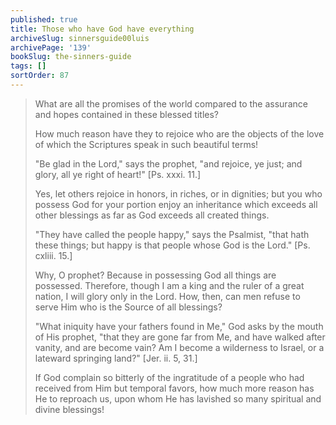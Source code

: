 ```yaml
---
published: true
title: Those who have God have everything
archiveSlug: sinnersguide00luis
archivePage: '139'
bookSlug: the-sinners-guide
tags: []
sortOrder: 87
---
```


> What are all the promises of the world compared to the assurance and hopes contained in these blessed titles?
> 
> How much reason have they to rejoice who are the objects of the love of which the Scriptures speak in such beautiful terms!
> 
> "Be glad in the Lord," says the prophet, "and rejoice, ye just; and glory, all ye right of heart!" [Ps. xxxi. 11.]
> 
> Yes, let others rejoice in honors, in riches, or in dignities; but you who possess God for your portion enjoy an inheritance which exceeds all other blessings as far as God exceeds all created things.
> 
> "They have called the people happy," says the Psalmist, "that hath these things; but happy is that people whose God is the Lord." [Ps. cxliii. 15.]
> 
> Why, O prophet? Because in possessing God all things are possessed. Therefore, though I am a king and the ruler of a great nation, I will glory only in the Lord. How, then, can men refuse to serve Him who is the Source of all blessings?
> 
> "What iniquity have your fathers found in Me," God asks by the mouth of His prophet, "that they are gone far from Me, and have walked after vanity, and are become vain? Am I become a wilderness to Israel, or a lateward springing land?" [Jer. ii. 5, 31.]
> 
> If God complain so bitterly of the ingratitude of a people who had received from Him but temporal favors, how much more reason has He to reproach us, upon whom He has lavished so many spiritual and divine blessings!
